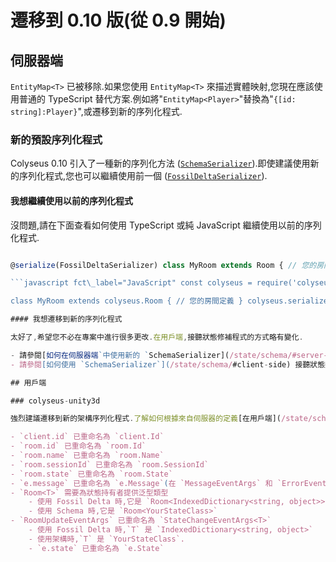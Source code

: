 # 遷移到 0.10 版(從 0.9 開始)

## 伺服器端

`EntityMap<T>` 已被移除.如果您使用 `EntityMap<T>` 來描述實體映射,您現在應該使用普通的 TypeScript 替代方案.例如將"`EntityMap<Player>`"替換為"`{[id: string]:Player}`",或遷移到新的序列化程式.

### 新的預設序列化程式

Colyseus 0.10 引入了一種新的序列化方法 ([`SchemaSerializer`](/state/schema/)).即使建議使用新的序列化程式,您也可以繼續使用前一個 ([`FossilDeltaSerializer`](/state/fossil-delta/)).

#### 我想繼續使用以前的序列化程式

沒問題,請在下面查看如何使用 TypeScript 或純 JavaScript 繼續使用以前的序列化程式.

```javascript fct\_label="TypeScript" import { Room, FossilDeltaSerializer, serialize } from "colyseus";

@serialize(FossilDeltaSerializer) class MyRoom extends Room { // 您的房間定義 } ```

```javascript fct\_label="JavaScript" const colyseus = require('colyseus');

class MyRoom extends colyseus.Room { // 您的房間定義 } colyseus.serialize(colyseus.FossilDeltaSerializer)(MyRoom); ```

#### 我想遷移到新的序列化程式

太好了,希望您不必在專案中進行很多更改.在用戶端,接聽狀態修補程式的方式略有變化.

- 請參閱[如何在伺服器端`中使用新的 `SchemaSerializer](/state/schema/#server-side).
- 請參閱[如何使用 `SchemaSerializer`](/state/schema/#client-side) 接聽狀態變化.

## 用戶端

### colyseus-unity3d

強烈建議遷移到新的架構序列化程式.了解如何根據來自伺服器的定義[在用戶端](/state/schema/#client-side-schema-generation)生成架構.

- `client.id` 已重命名為 `client.Id`
- `room.id` 已重命名為 `room.Id`
- `room.name` 已重命名為 `room.Name`
- `room.sessionId` 已重命名為 `room.SessionId`
- `room.state` 已重命名為 `room.State`
- `e.message` 已重命名為 `e.Message`(在 `MessageEventArgs` 和 `ErrorEventArgs` 上)
- `Room<T>` 需要為狀態持有者提供泛型類型
    - 使用 Fossil Delta 時,它是 `Room<IndexedDictionary<string, object>>`
    - 使用 Schema 時,它是 `Room<YourStateClass>`
- `RoomUpdateEventArgs` 已重命名為 `StateChangeEventArgs<T>`
    - 使用 Fossil Delta 時,`T` 是 `IndexedDictionary<string, object>`
    - 使用架構時,`T` 是 `YourStateClass`.
    - `e.state` 已重命名為 `e.State`
